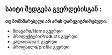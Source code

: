 ## საიტი შედგება გვერდებისგან :
**თუ მომხმარებელი არ არის დარეგიტრირებული:**

* მთავარი/Home გვერდი
* პროდუქტები/Products გვერდი
* კალათა/cart გვერდი
* პროფაილი/profile გვერდი
